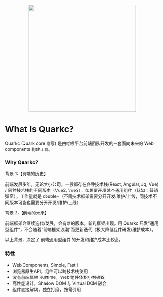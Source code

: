 
<p align="center" style="padding-top: 10%">
  <a href="https://quark-design.hellobike.com/">
    <img width="350" src="https://m.hellobike.com/resource/helloyun/13459/Dc16h_quarkc-dark.png?x-oss-process=image/quality,q_80">
  </a>
</p>
<!-- <h2 align="center"> Quarkc，构建下一代前端组件！ </h2> -->

<!-- ### 介绍 -->

<h1>What is Quarkc?</h1>

Quarkc (Quark core 缩写) 是由哈啰平台前端团队开发的一套面向未来的 Web components 构建工具。

### Why Quarkc?

背景 1:【前端的历史】

前端发展多年，无论大小公司，一般都存在各种技术栈(React, Angular, Jq, Vue) / 同种技术栈的不同版本（Vue2, Vue3）。如果要开发某个通用组件（比如：营销弹窗），工作量就是 double+（不同技术框架需要分开开发/维护/上线，同技术不同版本可能也需要分开开发/维护/上线）

背景 2:【前端的未来】

前端框架会继续迭代/发展，会有新的版本，新的框架出现。用 Quarkc 开发“通用型组件”，不会随着“前端框架浪潮”而更新迭代（极大降低组件研发/维护成本）。

以上背景，决定了 前端通用型组件 的开发和维护成本比较高。


### 特性

- Web Components, Simple, Fast！
- 浏览器原生API，组件可以跨技术栈使用
- 没有前端框架 Runtime，Web 组件体积小到极致
- 高性能设计，Shadow DOM 与 Virtual DOM 融合
- 组件直接解耦，独立打磨，按需引用
